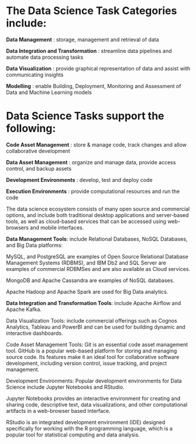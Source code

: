 # The Data Science Task Categories include:

**Data Management** :  storage, management and retrieval of data

**Data Integration and Transformation** : streamline data pipelines and automate data processing tasks

**Data Visualization** : provide graphical representation of data and assist with communicating insights

**Modelling** : enable Building, Deployment, Monitoring and Assessment of Data and Machine Learning models

# Data Science Tasks support the following:

**Code Asset Management** : store & manage code, track changes and allow collaborative development

**Data Asset Management** : organize and manage data, provide access control, and backup assets

**Development Environments** : develop, test and deploy code

**Execution Environments** : provide computational resources and run the code

The data science ecosystem consists of many open source and commercial options, and include both traditional desktop applications and server-based tools, as well as cloud-based services that can be accessed using web-browsers and mobile interfaces.

**Data Management Tools**: include Relational Databases, NoSQL Databases, and Big Data platforms:

MySQL, and PostgreSQL are examples of Open Source Relational Database Management Systems (RDBMS), and IBM Db2 and SQL Server are examples of commercial RDBMSes and are also available as Cloud services.

MongoDB and Apache Cassandra are examples of NoSQL databases.

Apache Hadoop and Apache Spark are used for Big Data analytics. 

**Data Integration and Transformation Tools**: include Apache Airflow and Apache Kafka. 

Data Visualization Tools:  include commercial offerings  such as Cognos Analytics, Tableau and PowerBI  and can be used for building dynamic and interactive dashboards.  

Code Asset Management Tools: Git is an essential code asset management tool. GitHub is a popular web-based platform for storing and managing source code. Its features make it an ideal tool for collaborative software development, including version control, issue tracking, and project management. 

Development Environments: Popular development environments for Data Science include Jupyter Notebooks and RStudio. 

Jupyter Notebooks provides an interactive environment for creating and sharing code, descriptive text, data visualizations, and other computational artifacts in a web-browser based interface.  

RStudio is an integrated development environment (IDE) designed specifically for working with the R programming language, which is a popular tool for statistical computing and data analysis.  

